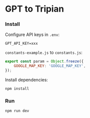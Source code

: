 # GPT to Tripian

### Install

Configure API keys in `.env`:

```
GPT_API_KEY=xxx
```

`constants-example.js` to `constants.js`:

```js
export const param = Object.freeze({
    GOOGLE_MAP_KEY: 'GOOGLE_MAP_KEY',
});
```

Install dependencies:

```shell
npm install
```

### Run

```shell
npm run dev
```
